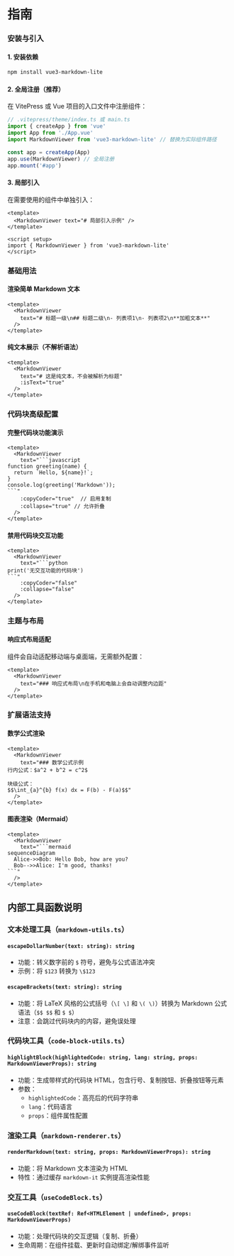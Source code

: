 # 指南

### 安装与引入

#### 1. 安装依赖

```bash
npm install vue3-markdown-lite
```

#### 2. 全局注册（推荐）

在 VitePress 或 Vue 项目的入口文件中注册组件：

```javascript
// .vitepress/theme/index.ts 或 main.ts
import { createApp } from 'vue'
import App from './App.vue'
import MarkdownViewer from 'vue3-markdown-lite' // 替换为实际组件路径

const app = createApp(App)
app.use(MarkdownViewer) // 全局注册
app.mount('#app')
```

#### 3. 局部引入

在需要使用的组件中单独引入：

```vue
<template>
  <MarkdownViewer text="# 局部引入示例" />
</template>

<script setup>
import { MarkdownViewer } from 'vue3-markdown-lite'
</script>
```

### 基础用法

#### 渲染简单 Markdown 文本

```vue
<template>
  <MarkdownViewer 
    text="# 标题一级\n## 标题二级\n- 列表项1\n- 列表项2\n**加粗文本**" 
  />
</template>
```

#### 纯文本展示（不解析语法）

```vue
<template>
  <MarkdownViewer 
    text="# 这是纯文本，不会被解析为标题" 
    :isText="true" 
  />
</template>
```

### 代码块高级配置

#### 完整代码块功能演示

```vue
<template>
  <MarkdownViewer 
    text="```javascript
function greeting(name) {
  return `Hello, ${name}!`;
}
console.log(greeting('Markdown'));
```"
    :copyCoder="true"  // 启用复制
    :collapse="true" // 允许折叠
  />
</template>
```

#### 禁用代码块交互功能

```vue
<template>
  <MarkdownViewer 
    text="```python
print('无交互功能的代码块')
```"
    :copyCoder="false"
    :collapse="false"
  />
</template>
```

### 主题与布局
#### 响应式布局适配

组件会自动适配移动端与桌面端，无需额外配置：

```vue
<template>
  <MarkdownViewer 
    text="### 响应式布局\n在手机和电脑上会自动调整内边距" 
  />
</template>
```

### 扩展语法支持

#### 数学公式渲染

```vue
<template>
  <MarkdownViewer 
    text="### 数学公式示例
行内公式：$a^2 + b^2 = c^2$

块级公式：
$$\int_{a}^{b} f(x) dx = F(b) - F(a)$$"
  />
</template>
```

#### 图表渲染（Mermaid）

```vue
<template>
  <MarkdownViewer 
    text="```mermaid
sequenceDiagram
  Alice->>Bob: Hello Bob, how are you?
  Bob-->>Alice: I'm good, thanks!
```"
  />
</template>
```

## 内部工具函数说明

### 文本处理工具（`markdown-utils.ts`）

#### `escapeDollarNumber(text: string): string`
- 功能：转义数字前的 `$` 符号，避免与公式语法冲突
- 示例：将 `$123` 转换为 `\$123`

#### `escapeBrackets(text: string): string`
- 功能：将 LaTeX 风格的公式括号（`\[ \]` 和 `\( \)`）转换为 Markdown 公式语法（`$$ $$` 和 `$ $`）
- 注意：会跳过代码块内的内容，避免误处理

### 代码块工具（`code-block-utils.ts`）

#### `highlightBlock(highlightedCode: string, lang: string, props: MarkdownViewerProps): string`
- 功能：生成带样式的代码块 HTML，包含行号、复制按钮、折叠按钮等元素
- 参数：
    - `highlightedCode`：高亮后的代码字符串
    - `lang`：代码语言
    - `props`：组件属性配置

### 渲染工具（`markdown-renderer.ts`）

#### `renderMarkdown(text: string, props: MarkdownViewerProps): string`
- 功能：将 Markdown 文本渲染为 HTML
- 特性：通过缓存 `markdown-it` 实例提高渲染性能

### 交互工具（`useCodeBlock.ts`）

#### `useCodeBlock(textRef: Ref<HTMLElement | undefined>, props: MarkdownViewerProps)`
- 功能：处理代码块的交互逻辑（复制、折叠）
- 生命周期：在组件挂载、更新时自动绑定/解绑事件监听
